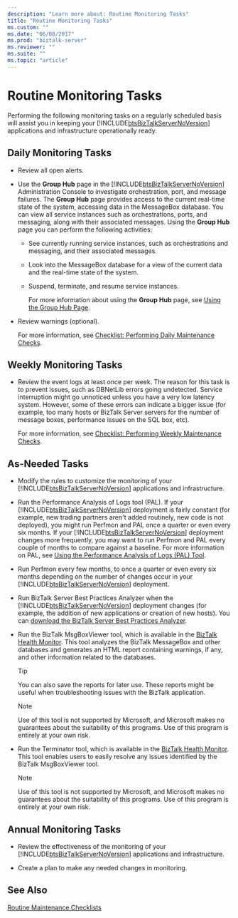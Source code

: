 ```yaml
---
description: "Learn more about: Routine Monitoring Tasks"
title: "Routine Monitoring Tasks"
ms.custom: ""
ms.date: "06/08/2017"
ms.prod: "biztalk-server"
ms.reviewer: ""
ms.suite: ""
ms.topic: "article"
---
```

# Routine Monitoring Tasks
Performing the following monitoring tasks on a regularly scheduled basis will assist you in keeping your [!INCLUDE[btsBizTalkServerNoVersion](../includes/btsbiztalkservernoversion-md.md)] applications and infrastructure operationally ready.

## Daily Monitoring Tasks

- Review all open alerts.

- Use the **Group Hub** page in the [!INCLUDE[btsBizTalkServerNoVersion](../includes/btsbiztalkservernoversion-md.md)] Administration Console to investigate orchestration, port, and message failures. The **Group Hub** page provides access to the current real-time state of the system, accessing data in the MessageBox database. You can view all service instances such as orchestrations, ports, and messaging, along with their associated messages. Using the **Group Hub** page you can perform the following activities:

  - See currently running service instances, such as orchestrations and messaging, and their associated messages.

  - Look into the MessageBox database for a view of the current data and the real-time state of the system.

  - Suspend, terminate, and resume service instances.

    For more information about using the **Group Hub** page, see [Using the Group Hub Page](../core/using-the-group-hub-page.md).

- Review warnings (optional).

  For more information, see [Checklist: Performing Daily Maintenance Checks](checklist-performing-daily-maintenance-checks.md).

## Weekly Monitoring Tasks

- Review the event logs at least once per week. The reason for this task is to prevent issues, such as DBNetLib errors going undetected. Service interruption might go unnoticed unless you have a very low latency system. However, some of these errors can indicate a bigger issue (for example, too many hosts or BizTalk Server servers for the number of message boxes, performance issues on the SQL box, etc).

  For more information, see [Checklist: Performing Weekly Maintenance Checks](checklist-performing-weekly-maintenance-checks.md).

## As-Needed Tasks

- Modify the rules to customize the monitoring of your [!INCLUDE[btsBizTalkServerNoVersion](../includes/btsbiztalkservernoversion-md.md)] applications and infrastructure.

- Run the Performance Analysis of Logs tool (PAL). If your [!INCLUDE[btsBizTalkServerNoVersion](../includes/btsbiztalkservernoversion-md.md)] deployment is fairly constant (for example, new trading partners aren't added routinely, new code is not deployed), you might run Perfmon and PAL once a quarter or even every six months. If your [!INCLUDE[btsBizTalkServerNoVersion](../includes/btsbiztalkservernoversion-md.md)] deployment changes more frequently, you may want to run Perfmon and PAL every couple of months to compare against a baseline. For more information on PAL, see [Using the Performance Analysis of Logs (PAL) Tool](using-the-performance-analysis-of-logs-pal-tool.md).

- Run Perfmon every few months, to once a quarter or even every six months depending on the number of changes occur in your [!INCLUDE[btsBizTalkServerNoVersion](../includes/btsbiztalkservernoversion-md.md)] deployment.

- Run BizTalk Server Best Practices Analyzer when the [!INCLUDE[btsBizTalkServerNoVersion](../includes/btsbiztalkservernoversion-md.md)] deployment changes (for example, the addition of new applications or creation of new hosts). You can [download the BizTalk Server Best Practices Analyzer](https://www.microsoft.com/download/details.aspx?id=43382).

- Run the BizTalk MsgBoxViewer tool, which is available in the [BizTalk Health Monitor](../core/monitoring-biztalk-server.md). This tool analyzes the BizTalk MessageBox and other databases and generates an HTML report containing warnings, if any, and other information related to the databases.

  > [!TIP]
  >  You can also save the reports for later use. These reports might be useful when troubleshooting issues with the BizTalk application.

  > [!NOTE]
  >  Use of this tool is not supported by Microsoft, and Microsoft makes no guarantees about the suitability of this programs. Use of this program is entirely at your own risk.

- Run the Terminator tool, which is available in the [BizTalk Health Monitor](../core/monitoring-biztalk-server.md). This tool enables users to easily resolve any issues identified by the BizTalk MsgBoxViewer tool.

  > [!NOTE]
  >  Use of this tool is not supported by Microsoft, and Microsoft makes no guarantees about the suitability of this programs. Use of this program is entirely at your own risk.

## Annual Monitoring Tasks

- Review the effectiveness of the monitoring of your [!INCLUDE[btsBizTalkServerNoVersion](../includes/btsbiztalkservernoversion-md.md)] applications and infrastructure.

- Create a plan to make any needed changes in monitoring.

## See Also
 [Routine Maintenance Checklists](routine-maintenance-checklists.md)